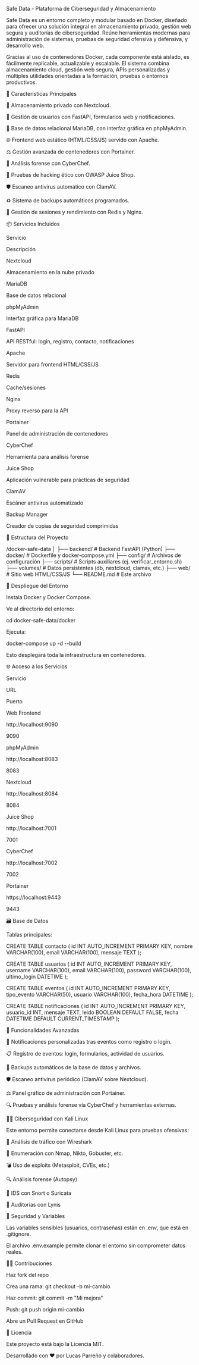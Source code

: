 Safe Data - Plataforma de Ciberseguridad y Almacenamiento

Safe Data es un entorno completo y modular basado en Docker, diseñado para ofrecer una solución integral en almacenamiento privado, gestión web segura y auditorías de ciberseguridad. Reúne herramientas modernas para administración de sistemas, pruebas de seguridad ofensiva y defensiva, y desarrollo web.

Gracias al uso de contenedores Docker, cada componente está aislado, es fácilmente replicable, actualizable y escalable. El sistema combina almacenamiento cloud, gestión web segura, APIs personalizadas y múltiples utilidades orientadas a la formación, pruebas o entornos productivos.

🚀 Características Principales

📁 Almacenamiento privado con Nextcloud.

🔐 Gestión de usuarios con FastAPI, formularios web y notificaciones.

🐬 Base de datos relacional MariaDB, con interfaz gráfica en phpMyAdmin.

🌐 Frontend web estático (HTML/CSS/JS) servido con Apache.

⚖️ Gestión avanzada de contenedores con Portainer.

🧠 Análisis forense con CyberChef.

🎯 Pruebas de hacking ético con OWASP Juice Shop.

🛡️ Escaneo antivirus automático con ClamAV.

♻️ Sistema de backups automáticos programados.

🔀 Gestión de sesiones y rendimiento con Redis y Nginx.

📦 Servicios Incluidos

Servicio

Descripción

Nextcloud

Almacenamiento en la nube privado

MariaDB

Base de datos relacional

phpMyAdmin

Interfaz gráfica para MariaDB

FastAPI

API RESTful: login, registro, contacto, notificaciones

Apache

Servidor para frontend HTML/CSS/JS

Redis

Cache/sesiones

Nginx

Proxy reverso para la API

Portainer

Panel de administración de contenedores

CyberChef

Herramienta para análisis forense

Juice Shop

Aplicación vulnerable para prácticas de seguridad

ClamAV

Escáner antivirus automatizado

Backup Manager

Creador de copias de seguridad comprimidas

📁 Estructura del Proyecto

/docker-safe-data
│
├── backend/              # Backend FastAPI (Python)
├── docker/               # Dockerfile y docker-compose.yml
├── config/               # Archivos de configuración
├── scripts/              # Scripts auxiliares (ej. verificar_entorno.sh)
├── volumes/              # Datos persistentes (db, nextcloud, clamav, etc.)
├── web/                  # Sitio web HTML/CSS/JS
└── README.md             # Este archivo

🔧 Despliegue del Entorno

Instala Docker y Docker Compose.

Ve al directorio del entorno:

cd docker-safe-data/docker

Ejecuta:

docker-compose up -d --build

Esto desplegará toda la infraestructura en contenedores.

🌐 Acceso a los Servicios

Servicio

URL

Puerto

Web Frontend

http://localhost:9090

9090

phpMyAdmin

http://localhost:8083

8083

Nextcloud

http://localhost:8084

8084

Juice Shop

http://localhost:7001

7001

CyberChef

http://localhost:7002

7002

Portainer

https://localhost:9443

9443

🗃️ Base de Datos

Tablas principales:

CREATE TABLE contacto (
  id INT AUTO_INCREMENT PRIMARY KEY,
  nombre VARCHAR(100),
  email VARCHAR(100),
  mensaje TEXT
);

CREATE TABLE usuarios (
  id INT AUTO_INCREMENT PRIMARY KEY,
  username VARCHAR(100),
  email VARCHAR(100),
  password VARCHAR(100),
  ultimo_login DATETIME
);

CREATE TABLE eventos (
  id INT AUTO_INCREMENT PRIMARY KEY,
  tipo_evento VARCHAR(50),
  usuario VARCHAR(100),
  fecha_hora DATETIME
);

CREATE TABLE notificaciones (
  id INT AUTO_INCREMENT PRIMARY KEY,
  usuario_id INT,
  mensaje TEXT,
  leido BOOLEAN DEFAULT FALSE,
  fecha DATETIME DEFAULT CURRENT_TIMESTAMP
);

🧠 Funcionalidades Avanzadas

📩 Notificaciones personalizadas tras eventos como registro o login.

📋 Registro de eventos: login, formularios, actividad de usuarios.

🔀 Backups automáticos de la base de datos y archivos.

🛡️ Escaneo antivirus periódico (ClamAV sobre Nextcloud).

⚖️ Panel gráfico de administración con Portainer.

🔍 Pruebas y análisis forense vía CyberChef y herramientas externas.

🐱‍💻 Ciberseguridad con Kali Linux

Este entorno permite conectarse desde Kali Linux para pruebas ofensivas:

🔎 Análisis de tráfico con Wireshark

🔐 Enumeración con Nmap, Nikto, Gobuster, etc.

💣 Uso de exploits (Metasploit, CVEs, etc.)

🔍 Análisis forense (Autopsy)

🚨 IDS con Snort o Suricata

🧞 Auditorías con Lynis

🔐 Seguridad y Variables

Las variables sensibles (usuarios, contraseñas) están en .env, que está en .gitignore.

El archivo .env.example permite clonar el entorno sin comprometer datos reales.

👨‍💼 Contribuciones

Haz fork del repo

Crea una rama: git checkout -b mi-cambio

Haz commit: git commit -m "Mi mejora"

Push: git push origin mi-cambio

Abre un Pull Request en GitHub

📄 Licencia

Este proyecto está bajo la Licencia MIT.

Desarrollado con ❤️ por Lucas Parreño y colaboradores.
